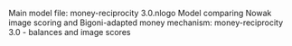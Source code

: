 Main model file: money-reciprocity 3.0.nlogo
Model comparing Nowak image scoring and Bigoni-adapted money mechanism: money-reciprocity 3.0 - balances and image scores
